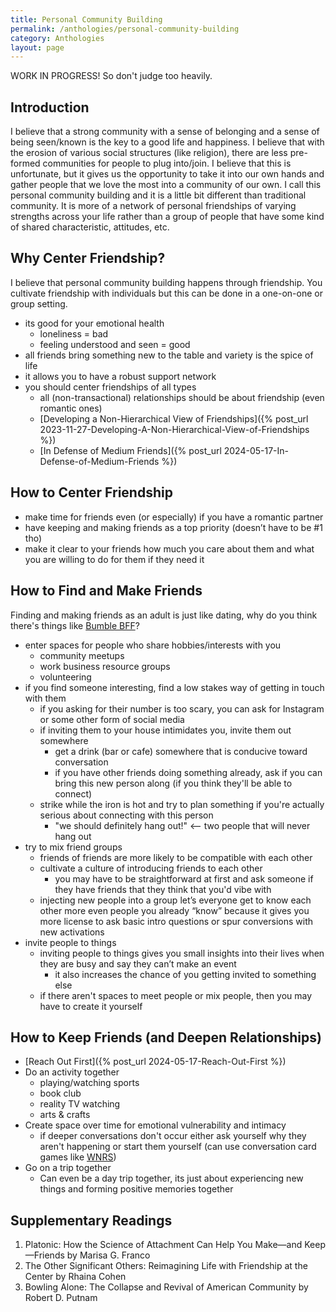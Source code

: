 ```yaml
---
title: Personal Community Building
permalink: /anthologies/personal-community-building
category: Anthologies
layout: page
---
```


WORK IN PROGRESS! So don't judge too heavily.

## Introduction

I believe that a strong community with a sense of belonging and a sense of being seen/known is the key to a good life and happiness. I believe that with the erosion of various social structures (like religion), there are less pre-formed communities for people to plug into/join. I believe that this is unfortunate, but it gives us the opportunity to take it into our own hands and gather people that we love the most into a community of our own. I call this personal community building and it is a little bit different than traditional community. It is more of a network of personal friendships of varying strengths across your life rather than a group of people that have some kind of shared characteristic, attitudes, etc.

## Why Center Friendship?

I believe that personal community building happens through friendship. You cultivate friendship with individuals but this can be done in a one-on-one or group setting.

* its good for your emotional health
    * loneliness = bad
    * feeling understood and seen = good
* all friends bring something new to the table and variety is the spice of life
* it allows you to have a robust support network
* you should center friendships of all types
    * all (non-transactional) relationships should be about friendship (even romantic ones)
    * [Developing a Non-Hierarchical View of Friendships]({% post_url 2023-11-27-Developing-A-Non-Hierarchical-View-of-Friendships %})
    * [In Defense of Medium Friends]({% post_url 2024-05-17-In-Defense-of-Medium-Friends %})

## How to Center Friendship

* make time for friends even (or especially) if you have a romantic partner
* have keeping and making friends as a top priority (doesn’t have to be #1 tho)
* make it clear to your friends how much you care about them and what you are willing to do for them if they need it

## How to Find and Make Friends

Finding and making friends as an adult is just like dating, why do you think there's things like [Bumble BFF](https://bumble.com/en-us/bff)?

* enter spaces for people who share hobbies/interests with you
    * community meetups
    * work business resource groups
    * volunteering
* if you find someone interesting, find a low stakes way of getting in touch with them
    * if you asking for their number is too scary, you can ask for Instagram or some other form of social media
    * if inviting them to your house intimidates you, invite them out somewhere
        * get a drink (bar or cafe) somewhere that is conducive toward conversation
        * if you have other friends doing something already, ask if you can bring this new person along (if you think they'll be able to connect)
    * strike while the iron is hot and try to plan something if you're actually serious about connecting with this person
        * "we should definitely hang out!" <-- two people that will never hang out
* try to mix friend groups
    * friends of friends are more likely to be compatible with each other
    * cultivate a culture of introducing friends to each other
        * you may have to be straightforward at first and ask someone if they have friends that they think that you'd vibe with
    * injecting new people into a group let’s everyone get to know each other more even people you already “know” because it gives you more license to ask basic intro questions or spur conversions with new activations 
* invite people to things
    * inviting people to things gives you small insights into their lives when they are busy and say they can’t make an event 
        * it also increases the chance of you getting invited to something else
    * if there aren't spaces to meet people or mix people, then you may have to create it yourself

## How to Keep Friends (and Deepen Relationships)

* [Reach Out First]({% post_url 2024-05-17-Reach-Out-First %})
* Do an activity together
    * playing/watching sports
    * book club
    * reality TV watching
    * arts & crafts
* Create space over time for emotional vulnerability and intimacy
    * if deeper conversations don't occur either ask yourself why they aren't happening or start them yourself (can use conversation card games like [WNRS](https://www.werenotreallystrangers.com/))
* Go on a trip together
    * Can even be a day trip together, its just about experiencing new things and forming positive memories together

## Supplementary Readings

1. Platonic: How the Science of Attachment Can Help You Make—and Keep—Friends by Marisa G. Franco
2. The Other Significant Others: Reimagining Life with Friendship at the Center by Rhaina Cohen
3. Bowling Alone: The Collapse and Revival of American Community by Robert D. Putnam